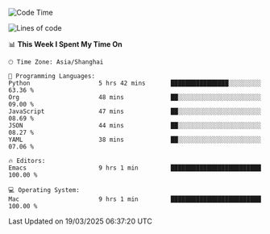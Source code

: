 <!--START_SECTION:waka-->
![Code Time](http://img.shields.io/badge/Code%20Time-2%2C580%20hrs-blue)

![Lines of code](https://img.shields.io/badge/From%20Hello%20World%20I%27ve%20Written-335.3%20thousand%20lines%20of%20code-blue)

📊 **This Week I Spent My Time On** 

```text
🕑︎ Time Zone: Asia/Shanghai

💬 Programming Languages: 
Python                   5 hrs 42 mins       ████████████████░░░░░░░░░   63.36 % 
Org                      48 mins             ██░░░░░░░░░░░░░░░░░░░░░░░   09.00 % 
JavaScript               47 mins             ██░░░░░░░░░░░░░░░░░░░░░░░   08.69 % 
JSON                     44 mins             ██░░░░░░░░░░░░░░░░░░░░░░░   08.27 % 
YAML                     38 mins             ██░░░░░░░░░░░░░░░░░░░░░░░   07.06 % 

🔥 Editors: 
Emacs                    9 hrs 1 min         █████████████████████████   100.00 % 

💻 Operating System: 
Mac                      9 hrs 1 min         █████████████████████████   100.00 % 
```


 Last Updated on 19/03/2025 06:37:20 UTC
<!--END_SECTION:waka-->
